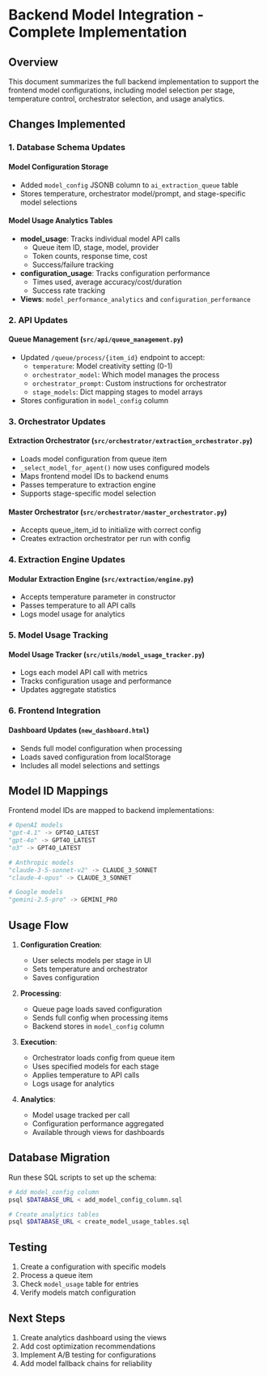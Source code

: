 # Backend Model Integration - Complete Implementation

## Overview
This document summarizes the full backend implementation to support the frontend model configurations, including model selection per stage, temperature control, orchestrator selection, and usage analytics.

## Changes Implemented

### 1. Database Schema Updates

#### Model Configuration Storage
- Added `model_config` JSONB column to `ai_extraction_queue` table
- Stores temperature, orchestrator model/prompt, and stage-specific model selections

#### Model Usage Analytics Tables
- **model_usage**: Tracks individual model API calls
  - Queue item ID, stage, model, provider
  - Token counts, response time, cost
  - Success/failure tracking
- **configuration_usage**: Tracks configuration performance
  - Times used, average accuracy/cost/duration
  - Success rate tracking
- **Views**: `model_performance_analytics` and `configuration_performance`

### 2. API Updates

#### Queue Management (`src/api/queue_management.py`)
- Updated `/queue/process/{item_id}` endpoint to accept:
  - `temperature`: Model creativity setting (0-1)
  - `orchestrator_model`: Which model manages the process
  - `orchestrator_prompt`: Custom instructions for orchestrator
  - `stage_models`: Dict mapping stages to model arrays
- Stores configuration in `model_config` column

### 3. Orchestrator Updates

#### Extraction Orchestrator (`src/orchestrator/extraction_orchestrator.py`)
- Loads model configuration from queue item
- `_select_model_for_agent()` now uses configured models
- Maps frontend model IDs to backend enums
- Passes temperature to extraction engine
- Supports stage-specific model selection

#### Master Orchestrator (`src/orchestrator/master_orchestrator.py`)
- Accepts queue_item_id to initialize with correct config
- Creates extraction orchestrator per run with config

### 4. Extraction Engine Updates

#### Modular Extraction Engine (`src/extraction/engine.py`)
- Accepts temperature parameter in constructor
- Passes temperature to all API calls
- Logs model usage for analytics

### 5. Model Usage Tracking

#### Model Usage Tracker (`src/utils/model_usage_tracker.py`)
- Logs each model API call with metrics
- Tracks configuration usage and performance
- Updates aggregate statistics

### 6. Frontend Integration

#### Dashboard Updates (`new_dashboard.html`)
- Sends full model configuration when processing
- Loads saved configuration from localStorage
- Includes all model selections and settings

## Model ID Mappings

Frontend model IDs are mapped to backend implementations:

```python
# OpenAI models
"gpt-4.1" -> GPT4O_LATEST
"gpt-4o" -> GPT4O_LATEST
"o3" -> GPT4O_LATEST

# Anthropic models  
"claude-3-5-sonnet-v2" -> CLAUDE_3_SONNET
"claude-4-opus" -> CLAUDE_3_SONNET

# Google models
"gemini-2.5-pro" -> GEMINI_PRO
```

## Usage Flow

1. **Configuration Creation**:
   - User selects models per stage in UI
   - Sets temperature and orchestrator
   - Saves configuration

2. **Processing**:
   - Queue page loads saved configuration
   - Sends full config when processing items
   - Backend stores in `model_config` column

3. **Execution**:
   - Orchestrator loads config from queue item
   - Uses specified models for each stage
   - Applies temperature to API calls
   - Logs usage for analytics

4. **Analytics**:
   - Model usage tracked per call
   - Configuration performance aggregated
   - Available through views for dashboards

## Database Migration

Run these SQL scripts to set up the schema:

```bash
# Add model_config column
psql $DATABASE_URL < add_model_config_column.sql

# Create analytics tables
psql $DATABASE_URL < create_model_usage_tables.sql
```

## Testing

1. Create a configuration with specific models
2. Process a queue item
3. Check `model_usage` table for entries
4. Verify models match configuration

## Next Steps

1. Create analytics dashboard using the views
2. Add cost optimization recommendations
3. Implement A/B testing for configurations
4. Add model fallback chains for reliability